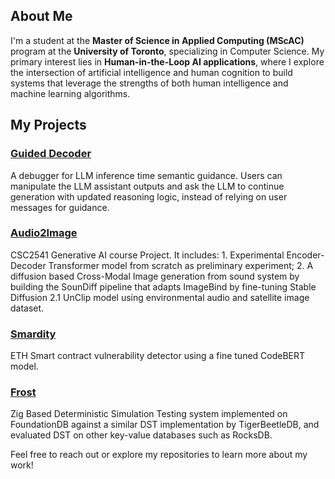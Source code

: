 ## About Me

I'm a student at the **Master of Science in Applied Computing (MScAC)** program at the **University of Toronto**, specializing in Computer Science. My primary interest lies in **Human-in-the-Loop AI applications**, where I explore the intersection of artificial intelligence and human cognition to build systems that leverage the strengths of both human intelligence and machine learning algorithms.

## My Projects
### [Guided Decoder](https://github.com/JamesChenSH/JamesChenSH/Projects/GuidedDecoder.md)
A debugger for LLM inference time semantic guidance. Users can manipulate the LLM assistant outputs and ask the LLM to continue generation with updated reasoning logic, instead of relying on user messages for guidance.

### [Audio2Image](https://github.com/JamesChenSH/Audio2Image)
CSC2541 Generative AI course Project. It includes: 1. Experimental Encoder-Decoder Transformer model from scratch as preliminary experiment; 2. A diffusion based Cross-Modal Image generation from sound system by building the SounDiff pipeline that adapts ImageBind by fine-tuning Stable Diffusion 2.1 UnClip model using environmental audio and satellite image dataset.

### [Smardity](https://github.com/JamesChenSH/Smardity)
ETH Smart contract vulnerability detector using a fine tuned CodeBERT model.

### [Frost](https://github.com/JamesChenSH/frost)
Zig Based Deterministic Simulation Testing system implemented on FoundationDB against a similar DST implementation by TigerBeetleDB, and evaluated DST on other key-value databases such as RocksDB.

Feel free to reach out or explore my repositories to learn more about my work!
